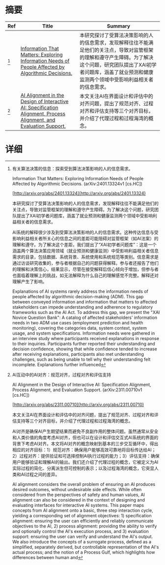 # 摘要

| Ref | Title | Summary |
| --- | --- | --- |
| [^1] | [Information That Matters: Exploring Information Needs of People Affected by Algorithmic Decisions.](http://arxiv.org/abs/2401.13324) | 本研究探讨了受算法决策影响的人的信息需求，发现解释往往不能满足他们的关注点，导致对监管框架的理解和遵守产生障碍。为了解决这个问题，研究团队提出了XAI初学者问题库，涵盖了就业预测和健康监测两个领域中受影响利益相关者的信息需求。 |
| [^2] | [AI Alignment in the Design of Interactive AI: Specification Alignment, Process Alignment, and Evaluation Support.](http://arxiv.org/abs/2311.00710) | 本文关注AI在界面设计和评估中的对齐问题，提出了规范对齐、过程对齐和评估支持等三个对齐目标，并介绍了代理过程和过程海湾的概念。 |

# 详细

[^1]: 有关算法决策的信息：探索受到算法决策影响的人的信息需求。

    Information That Matters: Exploring Information Needs of People Affected by Algorithmic Decisions. (arXiv:2401.13324v1 [cs.HC])

    [http://arxiv.org/abs/2401.13324](http://arxiv.org/abs/2401.13324)

    本研究探讨了受算法决策影响的人的信息需求，发现解释往往不能满足他们的关注点，导致对监管框架的理解和遵守产生障碍。为了解决这个问题，研究团队提出了XAI初学者问题库，涵盖了就业预测和健康监测两个领域中受影响利益相关者的信息需求。

    

    AI系统的解释很少涉及到受算法决策影响的人的信息需求。这种传达信息与受影响利益相关者所关心的信息之间的差距可能阻碍对监管框架（如AI法案）的理解和遵守。为了解决这个差距，我们提出了“XAI初学者问题库”：这是一个涵盖两个算法决策应用领域（就业预测和健康监测）中受影响利益相关者信息需求的目录，包括数据、系统背景、系统使用和系统规范等类别。信息需求是通过访谈研究收集的，参与者根据自己的问题获得解释。参与者还报告了他们的理解和决策信心，结果显示，尽管在接受解释后信心倾向于增加，但参与者也面临着理解上的挑战，如无法解释为什么自己的理解感觉不完整。解释还对理解产生了影响。

    Explanations of AI systems rarely address the information needs of people affected by algorithmic decision-making (ADM). This gap between conveyed information and information that matters to affected stakeholders can impede understanding and adherence to regulatory frameworks such as the AI Act. To address this gap, we present the "XAI Novice Question Bank": A catalog of affected stakeholders' information needs in two ADM use cases (employment prediction and health monitoring), covering the categories data, system context, system usage, and system specifications. Information needs were gathered in an interview study where participants received explanations in response to their inquiries. Participants further reported their understanding and decision confidence, showing that while confidence tended to increase after receiving explanations, participants also met understanding challenges, such as being unable to tell why their understanding felt incomplete. Explanations further influenced
    
[^2]: AI互动中的AI对齐：规范对齐，过程对齐和评估支持

    AI Alignment in the Design of Interactive AI: Specification Alignment, Process Alignment, and Evaluation Support. (arXiv:2311.00710v1 [cs.HC])

    [http://arxiv.org/abs/2311.00710](http://arxiv.org/abs/2311.00710)

    本文关注AI在界面设计和评估中的对齐问题，提出了规范对齐、过程对齐和评估支持等三个对齐目标，并介绍了代理过程和过程海湾的概念。

    

    AI对齐是确保AI产生期望结果而避免不良副作用的整体问题。虽然通常从安全和人类价值的角度考虑AI对齐，但也可以在设计和评估交互式AI系统的界面的背景下考虑AI对齐。本文将AI对齐的概念映射到基本的三步交互循环中，得出相应的对齐目标：1）规范对齐：确保用户能够高效可靠地将目标传达给AI；2）过程对齐：提供验证和可选择控制AI执行过程的能力；3）评估支持：确保用户能够验证和理解AI的输出。我们还介绍了代理过程的概念，它被定义为AI实际过程的简化、分离派生但可控制的表示；以及过程海湾的概念，它突显人类和AI过程之间的差异。

    AI alignment considers the overall problem of ensuring an AI produces desired outcomes, without undesirable side effects. While often considered from the perspectives of safety and human values, AI alignment can also be considered in the context of designing and evaluating interfaces for interactive AI systems. This paper maps concepts from AI alignment onto a basic, three step interaction cycle, yielding a corresponding set of alignment objectives: 1) specification alignment: ensuring the user can efficiently and reliably communicate objectives to the AI, 2) process alignment: providing the ability to verify and optionally control the AI's execution process, and 3) evaluation support: ensuring the user can verify and understand the AI's output. We also introduce the concepts of a surrogate process, defined as a simplified, separately derived, but controllable representation of the AI's actual process; and the notion of a Process Gulf, which highlights how differences between human and
    

